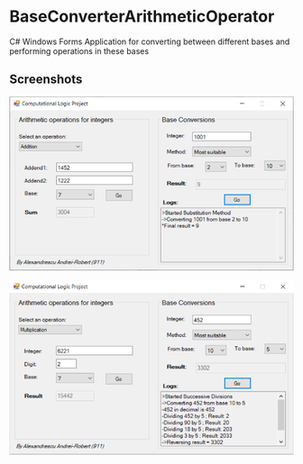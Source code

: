 # BaseConverterArithmeticOperator
C# Windows Forms Application for converting between different bases and performing operations in these bases

<h2>Screenshots</h2>

![Test Image 1](pic1.png)

![Test Image 1](pic2.png)
